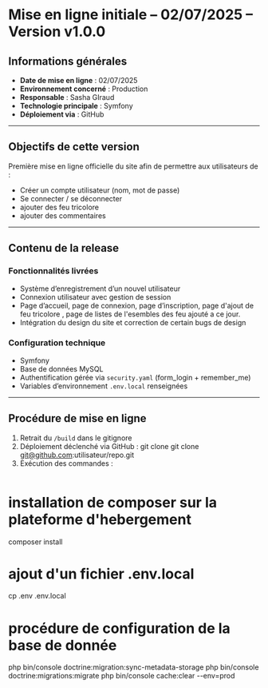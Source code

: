# Mise en ligne initiale – 02/07/2025 – Version v1.0.0

##  Informations générales
- **Date de mise en ligne** : 02/07/2025
- **Environnement concerné** : Production
- **Responsable** : Sasha GIraud
- **Technologie principale** : Symfony 
- **Déploiement via** : GitHub 

---

##  Objectifs de cette version

Première mise en ligne officielle du site afin de permettre aux utilisateurs de :
- Créer un compte utilisateur (nom, mot de passe)
- Se connecter / se déconnecter
- ajouter des feu tricolore
- ajouter des commentaires

---

##  Contenu de la release

###  Fonctionnalités livrées
- Système d’enregistrement d’un nouvel utilisateur
- Connexion utilisateur avec gestion de session
- Page d’accueil, page de connexion, page d’inscription, page d'ajout de feu tricolore , page de listes de l'esembles des feu ajouté a ce jour.
- Intégration du design du site et correction de certain bugs de design

###  Configuration technique
- Symfony 
- Base de données MySQL
- Authentification gérée via `security.yaml` (form_login + remember_me)
- Variables d’environnement `.env.local` renseignées

---

##  Procédure de mise en ligne

1. Retrait du `/build` dans le gitignore
2. Déploiement déclenché via GitHub : 
git clone git clone git@github.com:utilisateur/repo.git 
3. Exécution des commandes :
   ```bash
# installation de composer sur la plateforme d'hebergement
   composer install
# ajout d'un fichier .env.local
   cp .env .env.local
# procédure de configuration de la base de donnée
   php bin/console doctrine:migration:sync-metadata-storage
   php bin/console doctrine:migrations:migrate 
   php bin/console cache:clear --env=prod
